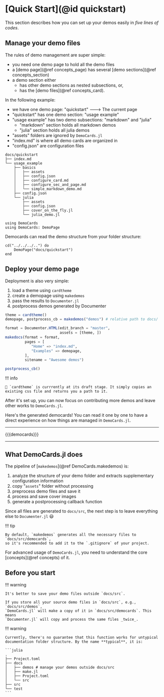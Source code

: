 # [Quick Start](@id quickstart)

This section describes how you can set up your demos easily in _five lines of codes_.

## Manage your demo files

The rules of demo management are super simple:

* you need one demo page to hold all the demo files
* a [demo page](@ref concepts_page) has several [demo sections](@ref concepts_section)
* a demo section either
    * has other demo sections as nested subsections, or,
    * has the [demo files](@ref concepts_card).

In the following example:

* we have one demo page: "quickstart" ---> The current page
* "quickstart" has one demo section: "usage example"
* "usage example" has two demo subsections: "markdown" and "julia"
  * "markdown" section holds all markdown demos
  * "julia" section holds all julia demos
* "assets" folders are ignored by `DemoCards.jl`
* "index.md" is where all demo cards are organized in
* "config.json" are configuration files

```text
docs/quickstart
├── index.md
└── usage_example
    ├── basics
    │   ├── assets
    │   ├── config.json
    │   ├── configure_card.md
    │   ├── configure_sec_and_page.md
    │   └── simple_markdown_demo.md
    ├── config.json
    └── julia
        ├── assets
        ├── config.json
        ├── cover_on_the_fly.jl
        └── julia_demo.jl
```

```@setup simplest_demopage
using DemoCards
using DemoCards: DemoPage
```

Democards can read the demo structure from your folder structure:

```@repl simplest_demopage
cd("../../../..") do
    DemoPage("docs/quickstart")
end
```

## Deploy your demo page

Deployment is also very simple:

1. load a theme using `cardtheme`
2. create a demopage using `makedemos`
3. pass the results to `Documenter.jl`
4. postprocess demos generated by Documenter

```julia
theme = cardtheme()
demopage, postprocess_cb = makedemos("demos") # relative path to docs/

format = Documenter.HTML(edit_branch = "master",
                         assets = [theme, ])
makedocs(format = format,
         pages = [
            "Home" => "index.md",
            "Examples" => demopage,
         ],
         sitename = "Awesome demos")

postprocess_cb()
```

!!! info

    🚧 `cardtheme` is currrently at its draft stage. It simply copies an
    existing css file and returns you a path to it.

After it's set up, you can now focus on contributing more demos and leave
other works to `DemoCards.jl`.

Here's the generated democards! You can read it one by one to have a direct
experience on how things are managed in `DemoCards.jl`.

---

{{{democards}}}

---

## What DemoCards.jl does

The pipeline of [`makedemos`](@ref DemoCards.makedemos) is:

1. analyze the structure of your demo folder and extracts supplementary configuration information
2. copy "`assets`" folder without processing
3. preprocess demo files and save it
4. process and save cover images
5. generate a postprocessing callback function

Since all files are generated to `docs/src`, the next step is to leave everything else
to `Documenter.jl` 😃

!!! tip

    By default, `makedemos` generates all the necessary files to `docs/src/democards`,
    so it's recommended to add it to the `.gitignore` of your project.

For advanced usage of `DemoCards.jl`, you need to understand the core [concepts](@ref concepts) of it.

## Before you start

!!! warning

    It's better to save your demo files outside `docs/src`.

    If you store all your source demo files in `docs/src`, e.g., `docs/src/demos`,
    `DemoCards.jl` will make a copy of it in `docs/src/democards`. This means
    `Documenter.jl` will copy and process the same files _twice_.

!!! warning

    Currently, there's no guarantee that this function works for untypical
    documentation folder structure. By the name **typical**, it is:

    ```julia
    .
    ├── Project.toml
    ├── docs
    │   ├── demos # manage your demos outside docs/src
    │   ├── make.jl
    │   ├── Project.toml
    │   └── src
    ├── src
    └── test
    ```